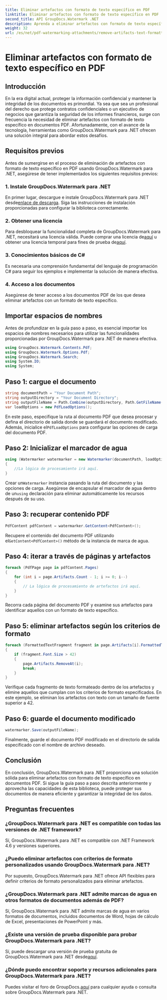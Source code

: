 ```yaml
---
title: Eliminar artefactos con formato de texto específico en PDF
linktitle: Eliminar artefactos con formato de texto específico en PDF
second_title: API GroupDocs.Watermark .NET
description: Aprenda a eliminar artefactos con formato de texto específico en PDF usando GroupDocs para .NET. Sigue nuestra guía paso a paso.
weight: 32
url: /es/net/pdf-watermarking-attachments/remove-artifacts-text-formatting-pdf/
---
```


# Eliminar artefactos con formato de texto específico en PDF

## Introducción
En la era digital actual, proteger la información confidencial y mantener la integridad de los documentos es primordial. Ya sea que sea un profesional del derecho que protege contratos confidenciales o un ejecutivo de negocios que garantiza la seguridad de los informes financieros, surge con frecuencia la necesidad de eliminar artefactos con formato de texto específico en documentos PDF. Afortunadamente, con el avance de la tecnología, herramientas como GroupDocs.Watermark para .NET ofrecen una solución integral para abordar estos desafíos.
## Requisitos previos
Antes de sumergirse en el proceso de eliminación de artefactos con formato de texto específico en PDF usando GroupDocs.Watermark para .NET, asegúrese de tener implementados los siguientes requisitos previos:
### 1. Instale GroupDocs.Watermark para .NET
 En primer lugar, descargue e instale GroupDocs.Watermark para .NET desde[enlace de descarga](https://releases.groupdocs.com/Watermark/net/). Siga las instrucciones de instalación proporcionadas para configurar la biblioteca correctamente.
### 2. Obtener una licencia
Para desbloquear la funcionalidad completa de GroupDocs.Watermark para .NET, necesitará una licencia válida. Puede comprar una licencia de[aquí](https://purchase.groupdocs.com/buy) u obtener una licencia temporal para fines de prueba de[aquí](https://purchase.groupdocs.com/temporary-license/).
### 3. Conocimientos básicos de C#
Es necesaria una comprensión fundamental del lenguaje de programación C# para seguir los ejemplos e implementar la solución de manera efectiva.
### 4. Acceso a los documentos
Asegúrese de tener acceso a los documentos PDF de los que desea eliminar artefactos con un formato de texto específico.

## Importar espacios de nombres
Antes de profundizar en la guía paso a paso, es esencial importar los espacios de nombres necesarios para utilizar las funcionalidades proporcionadas por GroupDocs.Watermark para .NET de manera efectiva.
```csharp
using GroupDocs.Watermark.Contents.Pdf;
using GroupDocs.Watermark.Options.Pdf;
using GroupDocs.Watermark.Search;
using System.IO;
using System;
```
## Paso 1: cargue el documento
```csharp
string documentPath = "Your Document Path";
string outputDirectory = "Your Document Directory";
string outputFileName = Path.Combine(outputDirectory, Path.GetFileName(documentPath));
var loadOptions = new PdfLoadOptions();
```
 En este paso, especifique la ruta al documento PDF que desea procesar y defina el directorio de salida donde se guardará el documento modificado. Además, inicialice el`PdfLoadOptions` para configurar las opciones de carga del documento PDF.
## Paso 2: Inicializar el marcador de agua
```csharp
using (Watermarker watermarker = new Watermarker(documentPath, loadOptions))
{
    //La lógica de procesamiento irá aquí.
}
```
 Crear un`Watermarker` instancia pasando la ruta del documento y las opciones de carga. Asegúrese de encapsular el marcador de agua dentro de un`using` declaración para eliminar automáticamente los recursos después de su uso.
## Paso 3: recuperar contenido PDF
```csharp
PdfContent pdfContent = watermarker.GetContent<PdfContent>();
```
 Recupere el contenido del documento PDF utilizando el`GetContent<PdfContent>()` método de la instancia de marca de agua.
## Paso 4: iterar a través de páginas y artefactos
```csharp
foreach (PdfPage page in pdfContent.Pages)
{
    for (int i = page.Artifacts.Count - 1; i >= 0; i--)
    {
        // La lógica de procesamiento de artefactos irá aquí.
    }
}
```
Recorra cada página del documento PDF y examine sus artefactos para identificar aquellos con un formato de texto específico.
## Paso 5: eliminar artefactos según los criterios de formato
```csharp
foreach (FormattedTextFragment fragment in page.Artifacts[i].FormattedTextFragments)
{
    if (fragment.Font.Size > 42)
    {
        page.Artifacts.RemoveAt(i);
        break;
    }
}
```
Verifique cada fragmento de texto formateado dentro de los artefactos y elimine aquellos que cumplan con los criterios de formato especificados. En este ejemplo, se eliminan los artefactos con texto con un tamaño de fuente superior a 42.
## Paso 6: guarde el documento modificado
```csharp
watermarker.Save(outputFileName);
```
Finalmente, guarde el documento PDF modificado en el directorio de salida especificado con el nombre de archivo deseado.

## Conclusión
En conclusión, GroupDocs.Watermark para .NET proporciona una solución sólida para eliminar artefactos con formato de texto específico en documentos PDF. Si sigue la guía paso a paso descrita anteriormente y aprovecha las capacidades de esta biblioteca, puede proteger sus documentos de manera eficiente y garantizar la integridad de los datos.
## Preguntas frecuentes
### ¿GroupDocs.Watermark para .NET es compatible con todas las versiones de .NET framework?
Sí, GroupDocs.Watermark para .NET es compatible con .NET Framework 4.6 y versiones superiores.
### ¿Puedo eliminar artefactos con criterios de formato personalizados usando GroupDocs.Watermark para .NET?
Por supuesto, GroupDocs.Watermark para .NET ofrece API flexibles para definir criterios de formato personalizados para eliminar artefactos.
### ¿GroupDocs.Watermark para .NET admite marcas de agua en otros formatos de documentos además de PDF?
Sí, GroupDocs.Watermark para .NET admite marcas de agua en varios formatos de documentos, incluidos documentos de Word, hojas de cálculo de Excel, presentaciones de PowerPoint y más.
### ¿Existe una versión de prueba disponible para probar GroupDocs.Watermark para .NET?
 Sí, puede descargar una versión de prueba gratuita de GroupDocs.Watermark para .NET desde[aquí](https://releases.groupdocs.com/).
### ¿Dónde puedo encontrar soporte y recursos adicionales para GroupDocs.Watermark para .NET?
 Puedes visitar el foro de GroupDocs.[aquí](https://forum.groupdocs.com/c/watermark/19) para cualquier ayuda o consulta sobre GroupDocs.Watermark para .NET.